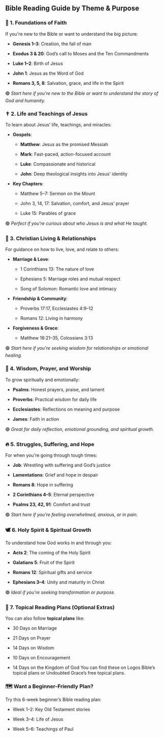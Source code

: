 

## Bible Reading Guide by Theme & Purpose

### 🧠 1. **Foundations of Faith**

If you're new to the Bible or want to understand the big picture:

- **Genesis 1–3**: Creation, the fall of man
    
- **Exodus 3 & 20**: God’s call to Moses and the Ten Commandments
    
- **Luke 1–2**: Birth of Jesus
    
- **John 1**: Jesus as the Word of God
    
- **Romans 3, 5, 8**: Salvation, grace, and life in the Spirit
    

🟢 _Start here if you're new to the Bible or want to understand the story of God and humanity._

### ✝️ 2. **Life and Teachings of Jesus**

To learn about Jesus’ life, teachings, and miracles:

- **Gospels**:
    
    - **Matthew**: Jesus as the promised Messiah
        
    - **Mark**: Fast-paced, action-focused account
        
    - **Luke**: Compassionate and historical
        
    - **John**: Deep theological insights into Jesus’ identity
        
- **Key Chapters**:
    
    - Matthew 5–7: Sermon on the Mount
        
    - John 3, 14, 17: Salvation, comfort, and Jesus’ prayer
        
    - Luke 15: Parables of grace
        

🟢 _Perfect if you're curious about who Jesus is and what He taught._

### 💌 3. **Christian Living & Relationships**

For guidance on how to live, love, and relate to others:

- **Marriage & Love**:
    
    - 1 Corinthians 13: The nature of love
        
    - Ephesians 5: Marriage roles and mutual respect
        
    - Song of Solomon: Romantic love and intimacy
        
- **Friendship & Community**:
    
    - Proverbs 17:17, Ecclesiastes 4:9–12
        
    - Romans 12: Living in harmony
        
- **Forgiveness & Grace**:
    
    - Matthew 18:21–35, Colossians 3:13
        

🟢 _Start here if you're seeking wisdom for relationships or emotional healing._

### 🧘 4. **Wisdom, Prayer, and Worship**

To grow spiritually and emotionally:

- **Psalms**: Honest prayers, praise, and lament
    
- **Proverbs**: Practical wisdom for daily life
    
- **Ecclesiastes**: Reflections on meaning and purpose
    
- **James**: Faith in action
    

🟢 _Great for daily reflection, emotional grounding, and spiritual growth._

### 🔥 5. **Struggles, Suffering, and Hope**

For when you're going through tough times:

- **Job**: Wrestling with suffering and God’s justice
    
- **Lamentations**: Grief and hope in despair
    
- **Romans 8**: Hope in suffering
    
- **2 Corinthians 4–5**: Eternal perspective
    
- **Psalms 23, 42, 91**: Comfort and trust
    

🟢 _Start here if you're feeling overwhelmed, anxious, or in pain._

### 🕊️ 6. **Holy Spirit & Spiritual Growth**

To understand how God works in and through you:

- **Acts 2**: The coming of the Holy Spirit
    
- **Galatians 5**: Fruit of the Spirit
    
- **Romans 12**: Spiritual gifts and service
    
- **Ephesians 3–4**: Unity and maturity in Christ
    

🟢 _Ideal if you're seeking transformation or purpose._

### 🧭 7. **Topical Reading Plans (Optional Extras)**

You can also follow **topical plans** like:

- 30 Days on Marriage
    
- 21 Days on Prayer
    
- 14 Days on Wisdom
    
- 10 Days on Encouragement
    
- 14 Days on the Kingdom of God You can find these on Logos Bible’s topical plans or Undoubted Grace’s free topical plans.
    

### 🗺️ Want a Beginner-Friendly Plan?

Try this 6-week beginner’s Bible reading plan:

- Week 1–2: Key Old Testament stories
    
- Week 3–4: Life of Jesus
    
- Week 5–6: Teachings of Paul